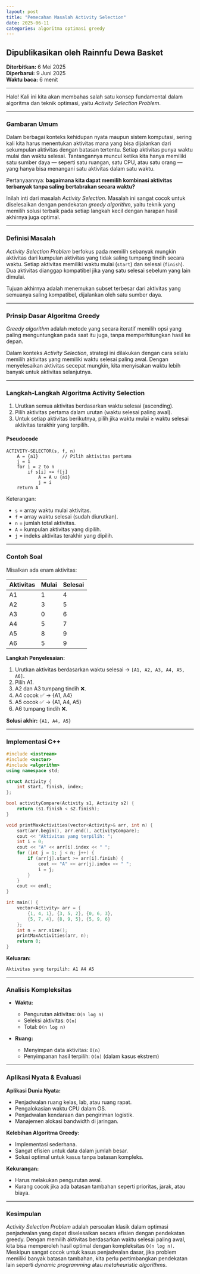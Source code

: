 ```yaml
---
layout: post
title: "Pemecahan Masalah Activity Selection"
date: 2025-06-11
categories: algoritma optimasi greedy
---
```


## Dipublikasikan oleh Rainnfu Dewa Basket  
**Diterbitkan:** 6 Mei 2025  
**Diperbarui:** 9 Juni 2025  
**Waktu baca:** 6 menit

---

Halo! Kali ini kita akan membahas salah satu konsep fundamental dalam algoritma dan teknik optimasi, yaitu *Activity Selection Problem*.

---

### Gambaran Umum

Dalam berbagai konteks kehidupan nyata maupun sistem komputasi, sering kali kita harus menentukan aktivitas mana yang bisa dijalankan dari sekumpulan aktivitas dengan batasan tertentu. Setiap aktivitas punya waktu mulai dan waktu selesai. Tantangannya muncul ketika kita hanya memiliki satu sumber daya — seperti satu ruangan, satu CPU, atau satu orang — yang hanya bisa menangani satu aktivitas dalam satu waktu.

Pertanyaannya: **bagaimana kita dapat memilih kombinasi aktivitas terbanyak tanpa saling bertabrakan secara waktu?**

Inilah inti dari masalah *Activity Selection*. Masalah ini sangat cocok untuk diselesaikan dengan pendekatan *greedy algorithm*, yaitu teknik yang memilih solusi terbaik pada setiap langkah kecil dengan harapan hasil akhirnya juga optimal.

---

### Definisi Masalah

*Activity Selection Problem* berfokus pada memilih sebanyak mungkin aktivitas dari kumpulan aktivitas yang tidak saling tumpang tindih secara waktu. Setiap aktivitas memiliki waktu mulai (`start`) dan selesai (`finish`). Dua aktivitas dianggap kompatibel jika yang satu selesai sebelum yang lain dimulai.

Tujuan akhirnya adalah menemukan subset terbesar dari aktivitas yang semuanya saling kompatibel, dijalankan oleh satu sumber daya.

---

### Prinsip Dasar Algoritma Greedy

*Greedy algorithm* adalah metode yang secara iteratif memilih opsi yang paling menguntungkan pada saat itu juga, tanpa memperhitungkan hasil ke depan.

Dalam konteks *Activity Selection*, strategi ini dilakukan dengan cara selalu memilih aktivitas yang memiliki waktu selesai paling awal. Dengan menyelesaikan aktivitas secepat mungkin, kita menyisakan waktu lebih banyak untuk aktivitas selanjutnya.

---

### Langkah-Langkah Algoritma Activity Selection

1. Urutkan semua aktivitas berdasarkan waktu selesai (ascending).
2. Pilih aktivitas pertama dalam urutan (waktu selesai paling awal).
3. Untuk setiap aktivitas berikutnya, pilih jika waktu mulai ≥ waktu selesai aktivitas terakhir yang terpilih.

#### Pseudocode

```text
ACTIVITY-SELECTOR(s, f, n)
    A = {a1}         // Pilih aktivitas pertama
    j = 1
    for i = 2 to n
        if s[i] >= f[j]
            A = A ∪ {ai}
            j = i
    return A
```

Keterangan:
- `s` = array waktu mulai aktivitas.
- `f` = array waktu selesai (sudah diurutkan).
- `n` = jumlah total aktivitas.
- `A` = kumpulan aktivitas yang dipilih.
- `j` = indeks aktivitas terakhir yang dipilih.

---

### Contoh Soal

Misalkan ada enam aktivitas:

| Aktivitas | Mulai | Selesai |
|-----------|-------|---------|
| A1        | 1     | 4       |
| A2        | 3     | 5       |
| A3        | 0     | 6       |
| A4        | 5     | 7       |
| A5        | 8     | 9       |
| A6        | 5     | 9       |

**Langkah Penyelesaian:**

1. Urutkan aktivitas berdasarkan waktu selesai → `[A1, A2, A3, A4, A5, A6]`.
2. Pilih A1.
3. A2 dan A3 tumpang tindih ❌.
4. A4 cocok ✅ → {A1, A4}
5. A5 cocok ✅ → {A1, A4, A5}
6. A6 tumpang tindih ❌.

**Solusi akhir:** `{A1, A4, A5}`

---

### Implementasi C++

```cpp
#include <iostream>
#include <vector>
#include <algorithm>
using namespace std;

struct Activity {
    int start, finish, index;
};

bool activityCompare(Activity s1, Activity s2) {
    return (s1.finish < s2.finish);
}

void printMaxActivities(vector<Activity>& arr, int n) {
    sort(arr.begin(), arr.end(), activityCompare);
    cout << "Aktivitas yang terpilih: ";
    int i = 0;
    cout << "A" << arr[i].index << " ";
    for (int j = 1; j < n; j++) {
        if (arr[j].start >= arr[i].finish) {
            cout << "A" << arr[j].index << " ";
            i = j;
        }
    }
    cout << endl;
}

int main() {
    vector<Activity> arr = {
        {1, 4, 1}, {3, 5, 2}, {0, 6, 3},
        {5, 7, 4}, {8, 9, 5}, {5, 9, 6}
    };
    int n = arr.size();
    printMaxActivities(arr, n);
    return 0;
}
```

**Keluaran:**
```
Aktivitas yang terpilih: A1 A4 A5
```

---

### Analisis Kompleksitas

- **Waktu:**
  - Pengurutan aktivitas: `O(n log n)`
  - Seleksi aktivitas: `O(n)`
  - Total: `O(n log n)`

- **Ruang:**
  - Menyimpan data aktivitas: `O(n)`
  - Penyimpanan hasil terpilih: `O(n)` (dalam kasus ekstrem)

---

### Aplikasi Nyata & Evaluasi

**Aplikasi Dunia Nyata:**
- Penjadwalan ruang kelas, lab, atau ruang rapat.
- Pengalokasian waktu CPU dalam OS.
- Penjadwalan kendaraan dan pengiriman logistik.
- Manajemen alokasi bandwidth di jaringan.

**Kelebihan Algoritma Greedy:**
- Implementasi sederhana.
- Sangat efisien untuk data dalam jumlah besar.
- Solusi optimal untuk kasus tanpa batasan kompleks.

**Kekurangan:**
- Harus melakukan pengurutan awal.
- Kurang cocok jika ada batasan tambahan seperti prioritas, jarak, atau biaya.

---

### Kesimpulan

*Activity Selection Problem* adalah persoalan klasik dalam optimasi penjadwalan yang dapat diselesaikan secara efisien dengan pendekatan greedy. Dengan memilih aktivitas berdasarkan waktu selesai paling awal, kita bisa memperoleh hasil optimal dengan kompleksitas `O(n log n)`. Meskipun sangat cocok untuk kasus penjadwalan dasar, jika problem memiliki banyak batasan tambahan, kita perlu pertimbangkan pendekatan lain seperti *dynamic programming* atau *metaheuristic algorithms*.
